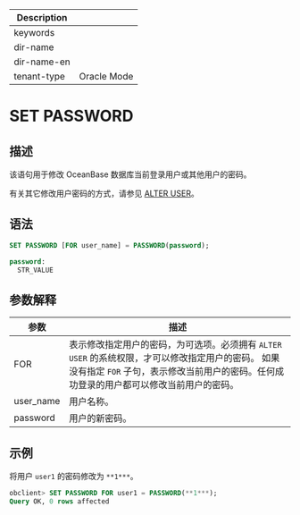| Description   |                 |
|---------------|-----------------|
| keywords      |                 |
| dir-name      |                 |
| dir-name-en   |                 |
| tenant-type   | Oracle Mode     |

# SET PASSWORD

## 描述

该语句用于修改 OceanBase 数据库当前登录用户或其他用户的密码。

有关其它修改用户密码的方式，请参见 [ALTER USER](../100.ddl-of-oracle-mode/1200.alter-user-of-oracle-mode.md)。

## 语法

```sql
SET PASSWORD [FOR user_name] = PASSWORD(password);

password:
  STR_VALUE
```

## 参数解释

|    参数     |                                                            描述                                                             |
|-----------|---------------------------------------------------------------------------------------------------------------------------|
| FOR       | 表示修改指定用户的密码，为可选项。必须拥有 `ALTER USER` 的系统权限，才可以修改指定用户的密码。 如果没有指定 `FOR` 子句，表示修改当前用户的密码。任何成功登录的用户都可以修改当前用户的密码。 |
| user_name | 用户名称。                                                                                                                     |
| password  | 用户的新密码。                                                                                                                   |

## 示例

将用户 `user1` 的密码修改为 `**1***`。

```sql
obclient> SET PASSWORD FOR user1 = PASSWORD(**1***);
Query OK, 0 rows affected
```
